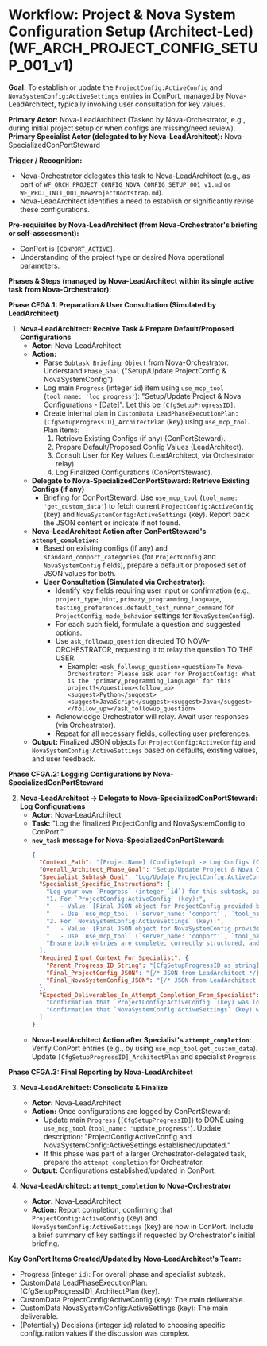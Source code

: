 # Workflow: Project & Nova System Configuration Setup (Architect-Led) (WF_ARCH_PROJECT_CONFIG_SETUP_001_v1)

**Goal:** To establish or update the `ProjectConfig:ActiveConfig` and `NovaSystemConfig:ActiveSettings` entries in ConPort, managed by Nova-LeadArchitect, typically involving user consultation for key values.

**Primary Actor:** Nova-LeadArchitect (Tasked by Nova-Orchestrator, e.g., during initial project setup or when configs are missing/need review).
**Primary Specialist Actor (delegated to by Nova-LeadArchitect):** Nova-SpecializedConPortSteward

**Trigger / Recognition:**
- Nova-Orchestrator delegates this task to Nova-LeadArchitect (e.g., as part of `WF_ORCH_PROJECT_CONFIG_NOVA_CONFIG_SETUP_001_v1.md` or `WF_PROJ_INIT_001_NewProjectBootstrap.md`).
- Nova-LeadArchitect identifies a need to establish or significantly revise these configurations.

**Pre-requisites by Nova-LeadArchitect (from Nova-Orchestrator's briefing or self-assessment):**
- ConPort is `[CONPORT_ACTIVE]`.
- Understanding of the project type or desired Nova operational parameters.

**Phases & Steps (managed by Nova-LeadArchitect within its single active task from Nova-Orchestrator):**

**Phase CFGA.1: Preparation & User Consultation (Simulated by LeadArchitect)**

1.  **Nova-LeadArchitect: Receive Task & Prepare Default/Proposed Configurations**
    *   **Actor:** Nova-LeadArchitect
    *   **Action:**
        *   Parse `Subtask Briefing Object` from Nova-Orchestrator. Understand `Phase_Goal` ("Setup/Update ProjectConfig & NovaSystemConfig").
        *   Log main `Progress` (integer `id`) item using `use_mcp_tool` (`tool_name: 'log_progress'`): "Setup/Update Project & Nova Configurations - [Date]". Let this be `[CfgSetupProgressID]`.
        *   Create internal plan in `CustomData LeadPhaseExecutionPlan:[CfgSetupProgressID]_ArchitectPlan` (key) using `use_mcp_tool`. Plan items:
            1.  Retrieve Existing Configs (if any) (ConPortSteward).
            2.  Prepare Default/Proposed Config Values (LeadArchitect).
            3.  Consult User for Key Values (LeadArchitect, via Orchestrator relay).
            4.  Log Finalized Configurations (ConPortSteward).
    *   **Delegate to Nova-SpecializedConPortSteward: Retrieve Existing Configs (if any)**
        *   Briefing for ConPortSteward: Use `use_mcp_tool` (`tool_name: 'get_custom_data'`) to fetch current `ProjectConfig:ActiveConfig` (key) and `NovaSystemConfig:ActiveSettings` (key). Report back the JSON content or indicate if not found.
    *   **Nova-LeadArchitect Action after ConPortSteward's `attempt_completion`:**
        *   Based on existing configs (if any) and `standard_conport_categories` (for `ProjectConfig` and `NovaSystemConfig` fields), prepare a default or proposed set of JSON values for both.
        *   **User Consultation (Simulated via Orchestrator):**
            *   Identify key fields requiring user input or confirmation (e.g., `project_type_hint`, `primary_programming_language`, `testing_preferences.default_test_runner_command` for `ProjectConfig`; `mode_behavior` settings for `NovaSystemConfig`).
            *   For each such field, formulate a question and suggested options.
            *   Use `ask_followup_question` directed TO NOVA-ORCHESTRATOR, requesting it to relay the question TO THE USER.
                *   Example: `<ask_followup_question><question>To Nova-Orchestrator: Please ask user for ProjectConfig: What is the 'primary_programming_language' for this project?</question><follow_up><suggest>Python</suggest><suggest>JavaScript</suggest><suggest>Java</suggest></follow_up></ask_followup_question>`
            *   Acknowledge Orchestrator will relay. Await user responses (via Orchestrator).
            *   Repeat for all necessary fields, collecting user preferences.
    *   **Output:** Finalized JSON objects for `ProjectConfig:ActiveConfig` and `NovaSystemConfig:ActiveSettings` based on defaults, existing values, and user feedback.

**Phase CFGA.2: Logging Configurations by Nova-SpecializedConPortSteward**

2.  **Nova-LeadArchitect -> Delegate to Nova-SpecializedConPortSteward: Log Configurations**
    *   **Actor:** Nova-LeadArchitect
    *   **Task:** "Log the finalized ProjectConfig and NovaSystemConfig to ConPort."
    *   **`new_task` message for Nova-SpecializedConPortSteward:**
        ```json
        {
          "Context_Path": "[ProjectName] (ConfigSetup) -> Log Configs (ConPortSteward)",
          "Overall_Architect_Phase_Goal": "Setup/Update Project & Nova Configurations.",
          "Specialist_Subtask_Goal": "Log/Update ProjectConfig:ActiveConfig and NovaSystemConfig:ActiveSettings to ConPort.",
          "Specialist_Specific_Instructions": [
            "Log your own `Progress` (integer `id`) for this subtask, parented to `[CfgSetupProgressID]`.",
            "1. For `ProjectConfig:ActiveConfig` (key):",
            "   - Value: [Final JSON object for ProjectConfig provided by LeadArchitect].",
            "   - Use `use_mcp_tool` (`server_name: 'conport'`, `tool_name: 'log_custom_data'`, `arguments: {'workspace_id': 'ACTUAL_WORKSPACE_ID', 'category': 'ProjectConfig', 'key': 'ActiveConfig', 'value': { /* ProjectConfig_JSON */ }}`). This will create or overwrite the entry.",
            "2. For `NovaSystemConfig:ActiveSettings` (key):",
            "   - Value: [Final JSON object for NovaSystemConfig provided by LeadArchitect].",
            "   - Use `use_mcp_tool` (`server_name: 'conport'`, `tool_name: 'log_custom_data'`, `arguments: {'workspace_id': 'ACTUAL_WORKSPACE_ID', 'category': 'NovaSystemConfig', 'key': 'ActiveSettings', 'value': { /* NovaSystemConfig_JSON */ }}`). This will create or overwrite the entry.",
            "Ensure both entries are complete, correctly structured, and meet Definition of Done."
          ],
          "Required_Input_Context_For_Specialist": {
            "Parent_Progress_ID_String": "[CfgSetupProgressID_as_string]",
            "Final_ProjectConfig_JSON": "{/* JSON from LeadArchitect */}",
            "Final_NovaSystemConfig_JSON": "{/* JSON from LeadArchitect */}"
          },
          "Expected_Deliverables_In_Attempt_Completion_From_Specialist": [
            "Confirmation that `ProjectConfig:ActiveConfig` (key) was logged/updated.",
            "Confirmation that `NovaSystemConfig:ActiveSettings` (key) was logged/updated."
          ]
        }
        ```
    *   **Nova-LeadArchitect Action after Specialist's `attempt_completion`:** Verify ConPort entries (e.g., by using `use_mcp_tool` `get_custom_data`). Update `[CfgSetupProgressID]_ArchitectPlan` and specialist `Progress`.

**Phase CFGA.3: Final Reporting by Nova-LeadArchitect**

3.  **Nova-LeadArchitect: Consolidate & Finalize**
    *   **Actor:** Nova-LeadArchitect
    *   **Action:** Once configurations are logged by ConPortSteward:
        *   Update main `Progress` (`[CfgSetupProgressID]`) to DONE using `use_mcp_tool` (`tool_name: 'update_progress'`). Update description: "ProjectConfig:ActiveConfig and NovaSystemConfig:ActiveSettings established/updated."
        *   If this phase was part of a larger Orchestrator-delegated task, prepare the `attempt_completion` for Orchestrator.
    *   **Output:** Configurations established/updated in ConPort.

4.  **Nova-LeadArchitect: `attempt_completion` to Nova-Orchestrator**
    *   **Actor:** Nova-LeadArchitect
    *   **Action:** Report completion, confirming that `ProjectConfig:ActiveConfig` (key) and `NovaSystemConfig:ActiveSettings` (key) are now in ConPort. Include a brief summary of key settings if requested by Orchestrator's initial briefing.

**Key ConPort Items Created/Updated by Nova-LeadArchitect's Team:**
- Progress (integer `id`): For overall phase and specialist subtask.
- CustomData LeadPhaseExecutionPlan:[CfgSetupProgressID]_ArchitectPlan (key).
- CustomData ProjectConfig:ActiveConfig (key): The main deliverable.
- CustomData NovaSystemConfig:ActiveSettings (key): The main deliverable.
- (Potentially) Decisions (integer `id`) related to choosing specific configuration values if the discussion was complex.